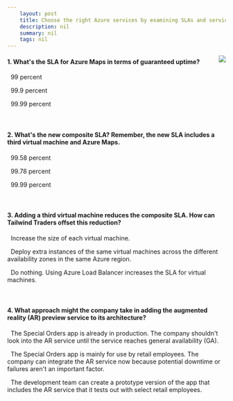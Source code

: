 ```yaml
---
    layout: post
    title: Choose the right Azure services by examining SLAs and service lifecycle 
    description: nil
    summary: nil
    tags: nil
---
```



 <a target="_blank" href="https://docs.microsoft.com/en-us/learn/modules/choose-azure-services-sla-lifecycle/6-knowledge-check/"><i class="fas fa-external-link-alt"></i> </a>
 <img align="right" src="https://docs.microsoft.com/en-us/learn/achievements/explore-azure-service-level-agreements.svg">
####  1. What's the SLA for Azure Maps in terms of guaranteed uptime?


<i class='far fa-square'></i> &nbsp;&nbsp;99 percent

<i class='fas fa-check-square' style='color: Dodgerblue;'></i> &nbsp;&nbsp;99.9 percent

<i class='far fa-square'></i> &nbsp;&nbsp;99.99 percent
<br />
<br />
<br />

####  2. What's the new composite SLA? Remember, the new SLA includes a third virtual machine and Azure Maps.


<i class='fas fa-check-square' style='color: Dodgerblue;'></i> &nbsp;&nbsp;99.58 percent

<i class='far fa-square'></i> &nbsp;&nbsp;99.78 percent

<i class='far fa-square'></i> &nbsp;&nbsp;99.99 percent
<br />
<br />
<br />

####  3. Adding a third virtual machine reduces the composite SLA. How can Tailwind Traders offset this reduction?


<i class='far fa-square'></i> &nbsp;&nbsp;Increase the size of each virtual machine.

<i class='fas fa-check-square' style='color: Dodgerblue;'></i> &nbsp;&nbsp;Deploy extra instances of the same virtual machines across the different availability zones in the same Azure region.

<i class='far fa-square'></i> &nbsp;&nbsp;Do nothing. Using Azure Load Balancer increases the SLA for virtual machines.
<br />
<br />
<br />

####  4. What approach might the company take in adding the augmented reality (AR) preview service to its architecture?


<i class='far fa-square'></i> &nbsp;&nbsp;The Special Orders app is already in production. The company shouldn't look into the AR service until the service reaches general availability (GA).

<i class='far fa-square'></i> &nbsp;&nbsp;The Special Orders app is mainly for use by retail employees. The company can integrate the AR service now because potential downtime or failures aren't an important factor.

<i class='fas fa-check-square' style='color: Dodgerblue;'></i> &nbsp;&nbsp;The development team can create a prototype version of the app that includes the AR service that it tests out with select retail employees.
<br />
<br />
<br />
